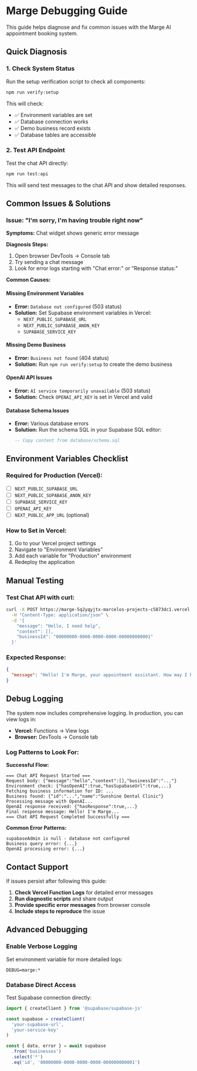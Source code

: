 # Marge Debugging Guide

This guide helps diagnose and fix common issues with the Marge AI appointment booking system.

## Quick Diagnosis

### 1. Check System Status

Run the setup verification script to check all components:

```bash
npm run verify:setup
```

This will check:
- ✅ Environment variables are set
- ✅ Database connection works 
- ✅ Demo business record exists
- ✅ Database tables are accessible

### 2. Test API Endpoint

Test the chat API directly:

```bash
npm run test:api
```

This will send test messages to the chat API and show detailed responses.

## Common Issues & Solutions

### Issue: "I'm sorry, I'm having trouble right now"

**Symptoms:** Chat widget shows generic error message

**Diagnosis Steps:**
1. Open browser DevTools → Console tab
2. Try sending a chat message
3. Look for error logs starting with "Chat error:" or "Response status:"

**Common Causes:**

#### Missing Environment Variables
- **Error:** `Database not configured` (503 status)
- **Solution:** Set Supabase environment variables in Vercel:
  - `NEXT_PUBLIC_SUPABASE_URL`
  - `NEXT_PUBLIC_SUPABASE_ANON_KEY` 
  - `SUPABASE_SERVICE_KEY`

#### Missing Demo Business
- **Error:** `Business not found` (404 status)
- **Solution:** Run `npm run verify:setup` to create the demo business

#### OpenAI API Issues  
- **Error:** `AI service temporarily unavailable` (503 status)
- **Solution:** Check `OPENAI_API_KEY` is set in Vercel and valid

#### Database Schema Issues
- **Error:** Various database errors
- **Solution:** Run the schema SQL in your Supabase SQL editor:
  ```sql
  -- Copy content from database/schema.sql
  ```

## Environment Variables Checklist

### Required for Production (Vercel):
- [ ] `NEXT_PUBLIC_SUPABASE_URL` 
- [ ] `NEXT_PUBLIC_SUPABASE_ANON_KEY`
- [ ] `SUPABASE_SERVICE_KEY`
- [ ] `OPENAI_API_KEY`
- [ ] `NEXT_PUBLIC_APP_URL` (optional)

### How to Set in Vercel:
1. Go to your Vercel project settings
2. Navigate to "Environment Variables"
3. Add each variable for "Production" environment
4. Redeploy the application

## Manual Testing

### Test Chat API with curl:

```bash
curl -X POST https://marge-5q2yqyjtx-marcelos-projects-c5873dc1.vercel.app/api/chat \
  -H "Content-Type: application/json" \
  -d '{
    "message": "Hello, I need help",
    "context": [],
    "businessId": "00000000-0000-0000-0000-000000000001"
  }'
```

### Expected Response:
```json
{
  "message": "Hello! I'm Marge, your appointment assistant. How may I help you today?"
}
```

## Debug Logging

The system now includes comprehensive logging. In production, you can view logs in:
- **Vercel:** Functions → View logs
- **Browser:** DevTools → Console tab

### Log Patterns to Look For:

**Successful Flow:**
```
=== Chat API Request Started ===
Request body: {"message":"hello","context":[],"businessId":"..."}
Environment check: {"hasOpenAI":true,"hasSupabaseUrl":true,...}
Fetching business information for ID: ...
Business found: {"id":"...","name":"Sunshine Dental Clinic"}
Processing message with OpenAI...
OpenAI response received: {"hasResponse":true,...}
Final response message: Hello! I'm Marge...
=== Chat API Request Completed Successfully ===
```

**Common Error Patterns:**
```
supabaseAdmin is null - database not configured
Business query error: {...}
OpenAI processing error: {...}
```

## Contact Support

If issues persist after following this guide:

1. **Check Vercel Function Logs** for detailed error messages
2. **Run diagnostic scripts** and share output
3. **Provide specific error messages** from browser console
4. **Include steps to reproduce** the issue

## Advanced Debugging

### Enable Verbose Logging

Set environment variable for more detailed logs:
```
DEBUG=marge:*
```

### Database Direct Access

Test Supabase connection directly:
```javascript
import { createClient } from '@supabase/supabase-js'

const supabase = createClient(
  'your-supabase-url',
  'your-service-key'
)

const { data, error } = await supabase
  .from('businesses')
  .select('*')
  .eq('id', '00000000-0000-0000-0000-000000000001')
```